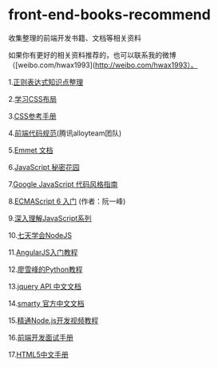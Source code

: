 front-end-books-recommend
=========================

收集整理的前端开发书籍、文档等相关资料

如果你有更好的相关资料推荐的，也可以联系我的微博（[weibo.com/hwax1993](http://weibo.com/hwax1993）。

1.[正则表达式知识点整理](http://www.w3cfuns.com/blog-5434413-5400017.html)

2.[学习CSS布局](http://zh.learnlayout.com/)

3.[CSS参考手册](http://css.doyoe.com/)
 
4.[前端代码规范](http://alloyteam.github.io/code-guide/)(腾讯alloyteam团队)

5.[Emmet 文档](http://yanxyz.github.io/emmet-docs/)

6.[JavaScript 秘密花园](http://bonsaiden.github.io/JavaScript-Garden/zh/)

7.[Google JavaScript 代码风格指南](http://chajn.org/jsguide/javascriptguide.html)

8.[ECMAScript 6 入门](http://es6.ruanyifeng.com/) (作者：阮一峰)

9.[深入理解JavaScript系列](http://www.cnblogs.com/TomXu/archive/2011/12/15/2288411.html)

10.[七天学会NodeJS](http://nqdeng.github.io/7-days-nodejs/)

11.[AngularJS入门教程](https://github.com/zensh/AngularjsTutorial_cn)

12.[廖雪峰的Python教程](http://www.liaoxuefeng.com/wiki/001374738125095c955c1e6d8bb493182103fac9270762a000)

13.[jquery API 中文文档](http://www.css88.com/jqapi-1.9/)

14.[smarty 官方中文文档](http://www.smarty.net/docs/zh_CN/what.is.smarty.tpl)

15.[精通Node.js开发视频教程](http://jsera.net/book/gyTCIRi5zx/section/g1lc1ihv2zg)

16.[前端开发面试手册](http://www.mianwww.com/html/category/it-interview/webdev)

17.[HTML5中文手册](http://www.html5china.com/manual/css3/)
